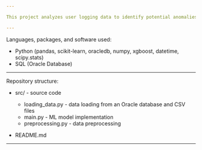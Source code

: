 ```yaml
---

This project analyzes user logging data to identify potential anomalies using machine learning methods and comparing their performance.

---
```


Languages, packages, and software used:

- Python (pandas, scikit-learn, oracledb, numpy, xgboost, datetime, scipy.stats)
- SQL (Oracle Database)

---

Repository structure:

- src/ - source code
  - loading_data.py - data loading from an Oracle database and CSV files
  - main.py - ML model implementation
  - preprocessing.py - data preprocessing

- README.md

---
